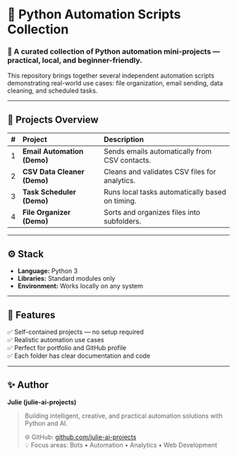 # 🧠 Python Automation Scripts Collection

### 💬 A curated collection of Python automation mini-projects — practical, local, and beginner-friendly.

This repository brings together several independent automation scripts demonstrating real-world use cases:
file organization, email sending, data cleaning, and scheduled tasks.

---

## 🚀 Projects Overview

| # | Project | Description |
|:-:|:---------|:-------------|
| 1 | **Email Automation (Demo)** | Sends emails automatically from CSV contacts. |
| 2 | **CSV Data Cleaner (Demo)** | Cleans and validates CSV files for analytics. |
| 3 | **Task Scheduler (Demo)** | Runs local tasks automatically based on timing. |
| 4 | **File Organizer (Demo)** | Sorts and organizes files into subfolders. |

---

## ⚙️ Stack
- **Language:** Python 3  
- **Libraries:** Standard modules only  
- **Environment:** Works locally on any system  

---

## 🧩 Features
✅ Self-contained projects — no setup required  
✅ Realistic automation use cases  
✅ Perfect for portfolio and GitHub profile  
✅ Each folder has clear documentation and code  

---

## ✨ Author
**Julie (julie-ai-projects)**  
> Building intelligent, creative, and practical automation solutions with Python and AI.  
>  
> 🌐 GitHub: [github.com/julie-ai-projects](https://github.com/julie-ai-projects)  
> 💡 Focus areas: Bots • Automation • Analytics • Web Development  

